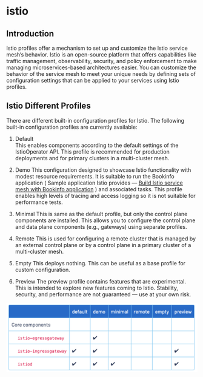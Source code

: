 # istio

## Introduction
Istio profiles offer a mechanism to set up and customize the Istio service mesh’s behavior. Istio is an open-source platform that offers capabilities like traffic management, observability, security, and policy enforcement to make managing microservices-based architectures easier. You can customize the behavior of the service mesh to meet your unique needs by defining sets of configuration settings that can be applied to your services using Istio profiles.
  
## Istio Different Profiles
There are different built-in configuration profiles for Istio. The following built-in configuration profiles are currently available:  
  
1. Default  
This enables components according to the default settings of the IstioOperator API. This profile is recommended for production deployments and for primary clusters in a multi-cluster mesh.
  
2. Demo
This configuration designed to showcase Istio functionality with modest resource requirements. It is suitable to run the Bookinfo application ( Sample application Istio provides — [Build Istio service mesh with Bookinfo application](https://medium.com/@gimhanranasinghe/the-istio-service-mesh-building-service-mesh-on-istio-part-1-8ca060bffc27) ) and associated tasks. This profile enables high levels of tracing and access logging so it is not suitable for performance tests.
  
3. Minimal
This is same as the default profile, but only the control plane components are installed. This allows you to configure the control plane and data plane components (e.g., gateways) using separate profiles.
  
4. Remote
This is used for configuring a remote cluster that is managed by an external control plane or by a control plane in a primary cluster of a multi-cluster mesh.
  
5. Empty
This deploys nothing. This can be useful as a base profile for custom configuration.
  
6. Preview
The preview profile contains features that are experimental. This is intended to explore new features coming to Istio. Stability, security, and performance are not guaranteed — use at your own risk.


<p align="center">
  <img src="./photo/profile.png" alt="Architecture">
</p>